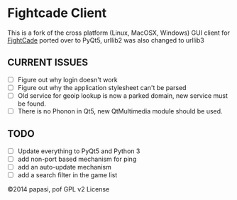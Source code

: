 # Fightcade Client

This is a fork of the cross platform (Linux,  MacOSX, Windows) GUI client for
[FightCade](http://www.fightcade.com) ported over to PyQt5, urllib2 was also changed to urllib3

## CURRENT ISSUES
- [ ] Figure out why login doesn't work
- [ ] Figure out why the application stylesheet can't be parsed
- [ ] Old service for geoip lookup is now a parked domain, new service must be found.
- [ ] There is no Phonon in Qt5, new QtMultimedia module should be used.

## TODO
- [ ] Update everything to PyQt5 and Python 3
- [ ] add non-port based mechanism for ping
- [ ] add an auto-update mechanism
- [ ] add a search filter in the game list

&copy;2014 papasi, pof GPL v2 License
